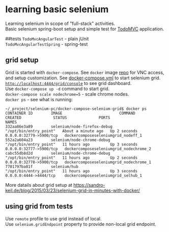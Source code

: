 # learning basic selenium
Learning selenium in scope of "full-stack" activities.  
Basic selenium spring-boot setup and simple test for [TodoMVC](http://todomvc.com/examples/angularjs/) application.

##tests
`TodoMvcAngularTest` - plain jUnit  
`TodoMvcAngularTestSpring` - spring-test

## grid setup
Grid is started with `docker-compose`. See `docker` image [repo](https://github.com/SeleniumHQ/docker-selenium) for VNC access, and setup customization.
See [docker-compose.yml](https://github.com/golonzovsky/selenium/blob/master/docker-compose-selenium-grid/docker-compose.yml) to start selenium grid.  
[`http://localhost:4444/grid/console`](http://localhost:4444/grid/console) to see grid dashboard.   
Use `docker-compose up -d` command to start grid.  
`docker-compose scale nodechrome=5` - scale chrome nodes.  
`docker ps` - see what is running:
```
~/_project/selenium-pc/docker-compose-selenium-grid$ docker ps
CONTAINER ID        IMAGE                         COMMAND                  CREATED              STATUS              PORTS                     NAMES
332aa86e3a89        selenium/node-firefox-debug   "/opt/bin/entry_point"   About a minute ago   Up 2 seconds        0.0.0.0:32779->5900/tcp   dockercomposeseleniumgrid_nodeff_1
552a2a604a23        selenium/node-chrome-debug    "/opt/bin/entry_point"   11 hours ago         Up 3 seconds        0.0.0.0:32777->5900/tcp   dockercomposeseleniumgrid_nodechrome_2
cabc55db8d2d        selenium/node-chrome-debug    "/opt/bin/entry_point"   11 hours ago         Up 2 seconds        0.0.0.0:32778->5900/tcp   dockercomposeseleniumgrid_nodechrome_1
7701797ba81f        selenium/hub                  "/opt/bin/entry_point"   11 hours ago         Up 3 seconds        0.0.0.0:4444->4444/tcp    dockercomposeseleniumgrid_selhub_1
```

More datails about grid setup at https://sandro-keil.de/blog/2015/03/23/selenium-grid-in-minutes-with-docker/

## using grid from tests
Use `remote` profile to use grid instead of local.     
Use `selenium.gridEndpoint` property to provide non-local grid endpoint.

